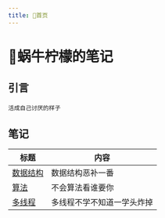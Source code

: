 ```yaml
---
title: 👋首页
---
```


# 👋蜗牛柠檬的笔记
## 引言
```
活成自己讨厌的样子
```

## 笔记
| 标题        | 内容            |
| ----------- | ---------------|
| [数据结构](./数据结构01——红黑树) | 数据结构恶补一番 |
| [算法](./算法01——快速排序) | 不会算法看谁要你 |
| [多线程](./多线程01——进程、线程、任务) | 多线程不学不知道一学头炸掉 |



